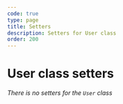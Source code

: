 ```yaml
---
code: true
type: page
title: Setters
description: Setters for User class
order: 200
---
```


# User class setters

_There is no setters for the `User` class_
